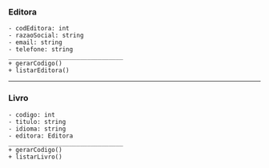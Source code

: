 ### Editora
    - codEditora: int
    - razaoSocial: string
    - email: string
    - telefone: string
    ________________________________
    + gerarCodigo()
    + listarEditora()

---

### Livro
    - codigo: int
    - titulo: string
    - idioma: string
    - editora: Editora
    ________________________________
    + gerarCodigo()
    + listarLivro()
